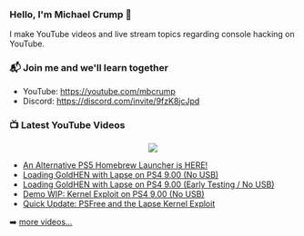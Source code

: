 ### Hello, I'm Michael Crump 👋

I make YouTube videos and live stream topics regarding console hacking on YouTube. 

### 📬 Join me and we'll learn together

- YouTube: https://youtube.com/mbcrump
- Discord: https://discord.com/invite/9fzK8jcJpd

### 📺 Latest YouTube Videos

<div align="center">

[<img src="https://img.shields.io/badge/-Subscribe-red?style=for-the-badge&logo=youtube&logoColor=white"/>](https://www.youtube.com/c/mbcrump?sub_confirmation=1)

</div>

<!-- YOUTUBE:START -->
- [An Alternative PS5 Homebrew Launcher is HERE!](https://www.youtube.com/watch?v=8OgU9qDfsl0)
- [Loading GoldHEN with Lapse on PS4 9.00 &lpar;No USB&rpar;](https://www.youtube.com/watch?v=lKMIpO3egDA)
- [Loading GoldHEN with Lapse on PS4 9.00 &lpar;Early Testing / No USB&rpar;](https://www.youtube.com/watch?v=OIrEqZ4d0h4)
- [Demo WIP: Kernel Exploit on PS4 9.00 &lpar;No USB&rpar;](https://www.youtube.com/watch?v=OBhwUEF55CI)
- [Quick Update: PSFree and the Lapse Kernel Exploit](https://www.youtube.com/watch?v=L-2s3RDCmgc)
<!-- YOUTUBE:END -->

➡️ [more videos...](https://youtube.com/mbcrump)

